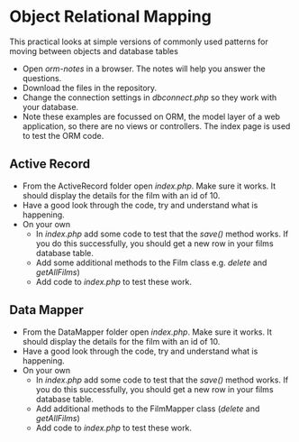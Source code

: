 # Object Relational Mapping

This practical looks at simple versions of commonly used patterns for moving between objects and database tables

* Open *orm-notes* in a browser. The notes will help you answer the questions.
* Download the files in the repository.
* Change the connection settings in *dbconnect.php* so they work with your database.
* Note these examples are focussed on ORM, the model layer of a web application, so there are no views or controllers. The index page is used to test the ORM code.

## Active Record
* From the ActiveRecord folder open *index.php*. Make sure it works. It should display the details for the film with an id of 10.
* Have a good look through the code, try and understand what is happening.
* On your own
    - In *index.php* add some code to test that the *save()* method works. If you do this successfully, you should get a new row in your films database table.
    - Add some additional methods to the Film class e.g. *delete* and *getAllFilms*)
    - Add code to *index.php* to test these work.

## Data Mapper
* From the DataMapper folder open *index.php*. Make sure it works. It should display the details for the film with an id of 10.
* Have a good look through the code, try and understand what is happening.
* On your own
    - In *index.php* add some code to test that the *save()* method works. If you do this successfully, you should get a new row in your films database table.
    - Add additional methods to the FilmMapper class (*delete* and *getAllFilms*)
    - Add code to *index.php* to test these work.
